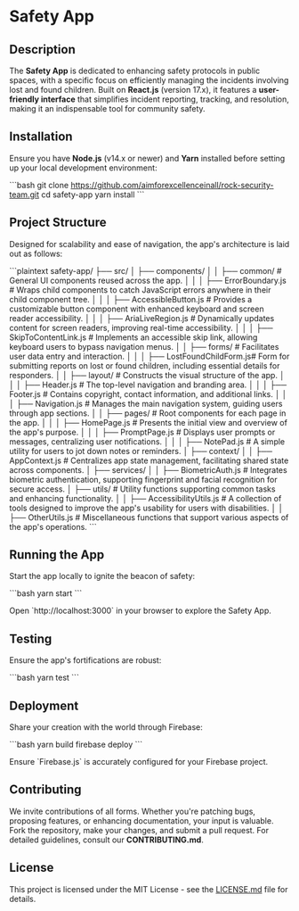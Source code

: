 # Safety App

## Description
The **Safety App** is dedicated to enhancing safety protocols in public spaces, with a specific focus on efficiently managing the incidents involving lost and found children. Built on **React.js** (version 17.x), it features a **user-friendly interface** that simplifies incident reporting, tracking, and resolution, making it an indispensable tool for community safety.

## Installation
Ensure you have **Node.js** (v14.x or newer) and **Yarn** installed before setting up your local development environment:

\`\`\`bash
git clone https://github.com/aimforexcellenceinall/rock-security-team.git
cd safety-app
yarn install
\`\`\`

## Project Structure
Designed for scalability and ease of navigation, the app's architecture is laid out as follows:

\`\`\`plaintext
safety-app/
├── src/
│   ├── components/
│   │   ├── common/                  # General UI components reused across the app.
│   │   │   ├── ErrorBoundary.js     # Wraps child components to catch JavaScript errors anywhere in their child component tree.
│   │   │   ├── AccessibleButton.js  # Provides a customizable button component with enhanced keyboard and screen reader accessibility.
│   │   │   ├── AriaLiveRegion.js    # Dynamically updates content for screen readers, improving real-time accessibility.
│   │   │   ├── SkipToContentLink.js # Implements an accessible skip link, allowing keyboard users to bypass navigation menus.
│   │   ├── forms/                   # Facilitates user data entry and interaction.
│   │   │   ├── LostFoundChildForm.js# Form for submitting reports on lost or found children, including essential details for responders.
│   │   ├── layout/                  # Constructs the visual structure of the app.
│   │   │   ├── Header.js            # The top-level navigation and branding area.
│   │   │   ├── Footer.js            # Contains copyright, contact information, and additional links.
│   │   │   ├── Navigation.js        # Manages the main navigation system, guiding users through app sections.
│   │   ├── pages/                   # Root components for each page in the app.
│   │   │   ├── HomePage.js          # Presents the initial view and overview of the app's purpose.
│   │   │   ├── PromptPage.js        # Displays user prompts or messages, centralizing user notifications.
│   │   │   ├── NotePad.js           # A simple utility for users to jot down notes or reminders.
│   ├── context/
│   │   ├── AppContext.js            # Centralizes app state management, facilitating shared state across components.
│   ├── services/
│   │   ├── BiometricAuth.js         # Integrates biometric authentication, supporting fingerprint and facial recognition for secure access.
│   ├── utils/                       # Utility functions supporting common tasks and enhancing functionality.
│   │   ├── AccessibilityUtils.js    # A collection of tools designed to improve the app's usability for users with disabilities.
│   │   ├── OtherUtils.js            # Miscellaneous functions that support various aspects of the app's operations.
\`\`\`

## Running the App
Start the app locally to ignite the beacon of safety:

\`\`\`bash
yarn start
\`\`\`

Open \`http://localhost:3000\` in your browser to explore the Safety App.

## Testing
Ensure the app's fortifications are robust:

\`\`\`bash
yarn test
\`\`\`

## Deployment
Share your creation with the world through Firebase:

\`\`\`bash
yarn build
firebase deploy
\`\`\`

Ensure \`Firebase.js\` is accurately configured for your Firebase project.

## Contributing
We invite contributions of all forms. Whether you're patching bugs, proposing features, or enhancing documentation, your input is valuable. Fork the repository, make your changes, and submit a pull request. For detailed guidelines, consult our **CONTRIBUTING.md**.

## License
This project is licensed under the MIT License - see the [LICENSE.md](LICENSE.md) file for details.